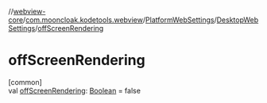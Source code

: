//[webview-core](../../../../index.md)/[com.mooncloak.kodetools.webview](../../index.md)/[PlatformWebSettings](../index.md)/[DesktopWebSettings](index.md)/[offScreenRendering](off-screen-rendering.md)

# offScreenRendering

[common]\
val [offScreenRendering](off-screen-rendering.md): [Boolean](https://kotlinlang.org/api/latest/jvm/stdlib/kotlin/-boolean/index.html) = false
